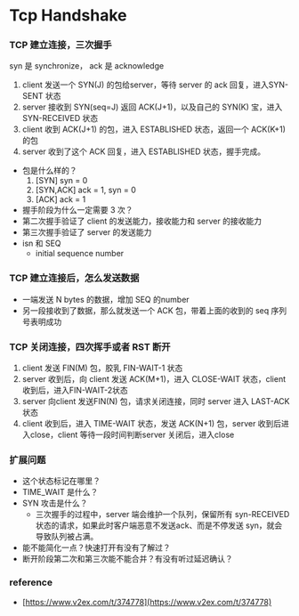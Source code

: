 # Tcp Handshake

### TCP 建立连接，三次握手

syn 是 synchronize， ack 是 acknowledge

1. client 发送一个 SYN(J) 的包给server，等待 server 的 ack 回复，进入SYN-SENT 状态
2. server 接收到 SYN(seq=J) 返回 ACK(J+1)，以及自己的 SYN(K) 宝，进入 SYN-RECEIVED 状态
3. client 收到 ACK(J+1) 的包，进入 ESTABLISHED 状态，返回一个 ACK(K+1) 的包
4. server 收到了这个 ACK 回复，进入 ESTABLISHED 状态，握手完成。
- 包是什么样的？
    1. [SYN] syn = 0
    2. [SYN,ACK] ack = 1, syn = 0
    3. [ACK] ack = 1
- 握手阶段为什么一定需要 3 次？
- 第二次握手验证了 client 的发送能力，接收能力和 server 的接收能力
- 第三次握手验证了 server 的发送能力
- isn 和 SEQ
    - initial sequence number

### TCP 建立连接后，怎么发送数据

- 一端发送 N bytes 的数据，增加 SEQ 的number
- 另一段接收到了数据，那么就发送一个 ACK 包，带着上面的收到的 seq 序列号表明成功

### TCP 关闭连接，四次挥手或者 RST 断开

1. client 发送 FIN(M) 包，胶乳 FIN-WAIT-1 状态
2. server 收到后，向 client 发送 ACK(M+1)，进入 CLOSE-WAIT 状态，client 收到后，进入FIN-WAIT-2状态
3. server 向client 发送FIN(N) 包，请求关闭连接，同时 server 进入 LAST-ACK 状态
4. client 收到后，进入 TIME-WAIT 状态，发送 ACK(N+1) 包，server 收到后进入close，client 等待一段时间判断server 关闭后，进入close

### 扩展问题

- 这个状态标记在哪里？
- TIME_WAIT 是什么？
- SYN 攻击是什么？
    - 三次握手的过程中，server 端会维护一个队列，保留所有 syn-RECEIVED 状态的请求，如果此时客户端恶意不发送ack、而是不停发送 syn，就会导致队列被占满。
- 能不能简化一点？快速打开有没有了解过？
- 断开阶段第二次和第三次能不能合并？有没有听过延迟确认？

### reference

- [https://www.v2ex.com/t/374778](https://www.v2ex.com/t/374778)